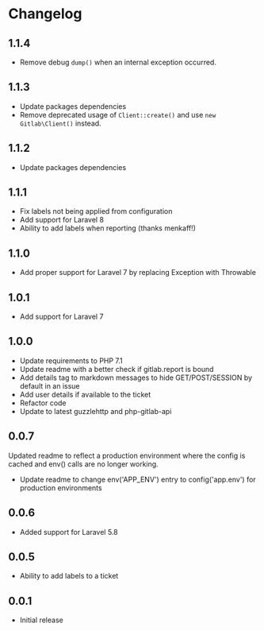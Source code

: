 # Changelog

## 1.1.4

- Remove debug `dump()` when an internal exception occurred.

## 1.1.3

- Update packages dependencies
- Remove deprecated usage of `Client::create()` and use `new Gitlab\Client()` instead.

## 1.1.2

- Update packages dependencies

## 1.1.1

- Fix labels not being applied from configuration
- Add support for Laravel 8
- Ability to add labels when reporting (thanks menkaff!)

## 1.1.0

- Add proper support for Laravel 7 by replacing Exception with Throwable

## 1.0.1

- Add support for Laravel 7

## 1.0.0

- Update requirements to PHP 7.1
- Update readme with a better check if gitlab.report is bound
- Add details tag to markdown messages to hide GET/POST/SESSION by default in an issue
- Add user details if available to the ticket
- Refactor code
- Update to latest guzzlehttp and php-gitlab-api

## 0.0.7

Updated readme to reflect a production environment where the config is cached and env() calls are no longer working.

- Update readme to change env('APP_ENV') entry to config('app.env') for production environments

## 0.0.6
- Added support for Laravel 5.8

## 0.0.5
- Ability to add labels to a ticket


## 0.0.1
- Initial release

